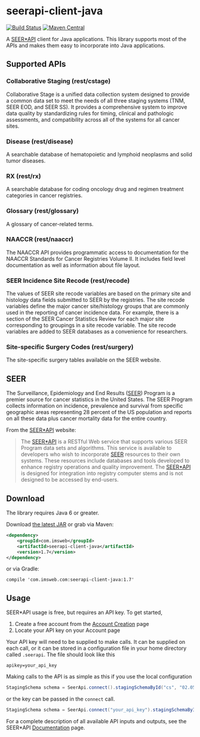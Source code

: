 # seerapi-client-java
[![Build Status](https://travis-ci.org/imsweb/seerapi-client-java.svg?branch=master)](https://travis-ci.org/imsweb/seerapi-client-java)
[![Maven Central](https://maven-badges.herokuapp.com/maven-central/com.imsweb/seerapi-client-java/badge.svg)](https://maven-badges.herokuapp.com/maven-central/com.imsweb/seerapi-client-java)

A [SEER*API](https://api.seer.cancer.gov) client for Java applications.  This library supports most of the APIs and 
makes them easy to incorporate into Java applications.

## Supported APIs

### Collaborative Staging (rest/cstage)

Collaborative Stage is a unified data collection system designed to provide a common data set to meet the needs of all three staging systems (TNM, SEER EOD, and SEER SS). It provides a comprehensive system to improve data quality by standardizing rules for timing, clinical and pathologic assessments, and compatibility across all of the systems for all cancer sites.

### Disease (rest/disease)

A searchable database of hematopoietic and lymphoid neoplasms and solid tumor diseases.

### RX (rest/rx)

A searchable database for coding oncology drug and regimen treatment categories in cancer registries.

### Glossary (rest/glossary)

A glossary of cancer-related terms.

### NAACCR (rest/naaccr)

The NAACCR API provides programmatic access to documentation for the NAACCR Standards for Cancer Registries Volume II. It includes field level documentation as well as information about file layout.

### SEER Incidence Site Recode (rest/recode)

The values of SEER site recode variables are based on the primary site and histology data fields submitted to SEER by the registries. The site recode variables define the major cancer site/histology groups that are commonly used in the reporting of cancer incidence data. For example, there is a section of the SEER Cancer Statistics Review for each major site corresponding to groupings in a site recode variable. The site recode variables are added to SEER databases as a convenience for researchers.

### Site-specific Surgery Codes (rest/surgery)

The site-specific surgery tables available on the SEER website.

## SEER

The Surveillance, Epidemiology and End Results ([SEER](http://seer.cancer.gov)) Program is a premier source for cancer statistics in the United States. The SEER Program collects information on incidence, prevalence and survival from specific geographic areas representing 28 percent of the US population and reports on all these data plus cancer mortality data for the entire country.

From the [SEER*API](https://api.seer.cancer.gov) website:

> The [SEER*API](https://api.seer.cancer.gov) is a RESTful Web service that supports various SEER Program data sets
> and algorithms. This service is available to developers who wish to incorporate [SEER](http://seer.cancer.gov) resources
> to their own  systems. These resources include databases and tools developed to enhance registry operations and quality 
> improvement. The [SEER*API](https://api.seer.cancer.gov) is designed for integration into registry computer
> stems and is not designed to be accessed by end-users.

## Download

The library requires Java 6 or greater.

Download [the latest JAR][1] or grab via Maven:

```xml
<dependency>
    <groupId>com.imsweb</groupId>
    <artifactId>seerapi-client-java</artifactId>
    <version>1.7</version>
</dependency>
```

or via Gradle:

```
compile 'com.imsweb.com:seerapi-client-java:1.7'
```

## Usage

SEER*API usage is free, but requires an API key.  To get started,

1. Create a free account from the [Account Creation](https://api.seer.cancer.gov/showNewAccount.do) page
2. Locate your API key on your Account page

Your API key will need to be supplied to make calls.  It can be supplied on each call, or it can be stored in a 
configuration file in your home directory called `.seerapi`.  The file should look like this

```
apikey=your_api_key
```

Making calls to the API is as simple as this if you use the local configuration

```java
StagingSchema schema = SeerApi.connect().stagingSchemaById("cs", "02.05.50", "brain");
```

or the key can be passed in the `connect` call.

```java
StagingSchema schema = SeerApi.connect("your_api_key").stagingSchemaById("cs", "02.05.50", "brain");
```

For a complete description of all available API inputs and outputs, see the SEER*API
[Documentation](https://api.seer.cancer.gov/api.do) page.

[1]: http://repository.sonatype.org/service/local/artifact/maven/redirect?r=central-proxy&g=com.imsweb&a=seerapi-client-java&v=LATEST
